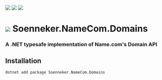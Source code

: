 ﻿[![](https://img.shields.io/nuget/v/soenneker.namecom.domains.svg?style=for-the-badge)](https://www.nuget.org/packages/soenneker.namecom.domains/)
[![](https://img.shields.io/github/actions/workflow/status/soenneker/soenneker.namecom.domains/publish-package.yml?style=for-the-badge)](https://github.com/soenneker/soenneker.namecom.domains/actions/workflows/publish-package.yml)
[![](https://img.shields.io/nuget/dt/soenneker.namecom.domains.svg?style=for-the-badge)](https://www.nuget.org/packages/soenneker.namecom.domains/)

# ![](https://user-images.githubusercontent.com/4441470/224455560-91ed3ee7-f510-4041-a8d2-3fc093025112.png) Soenneker.NameCom.Domains
### A .NET typesafe implementation of Name.com's Domain API

## Installation

```
dotnet add package Soenneker.NameCom.Domains
```
